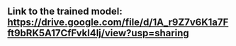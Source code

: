 ## Link to the trained model: https://drive.google.com/file/d/1A_r9Z7v6K1a7Fft9bRK5A17CfFvkl4lj/view?usp=sharing
